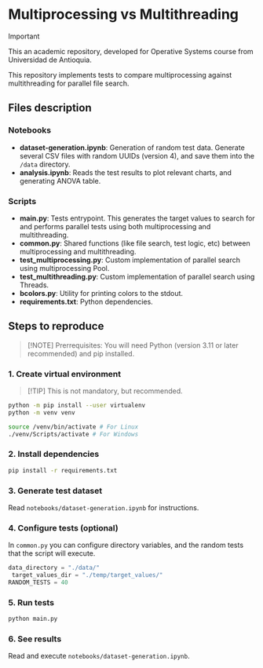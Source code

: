 # Multiprocessing vs Multithreading

> [!IMPORTANT]
> This an academic repository, developed for Operative Systems course from Universidad de Antioquia.

This repository implements tests to compare multiprocessing against multithreading for parallel file search.

## Files description

### Notebooks

- **dataset-generation.ipynb**: Generation of random test data. Generate several CSV files with random UUIDs (version 4), and save them into the `/data` directory.
- **analysis.ipynb**: Reads the test results to plot relevant charts, and generating ANOVA table.

### Scripts

- **main.py**: Tests entrypoint. This generates the target values to search for and performs parallel tests using both multiprocessing and multithreading.
- **common.py**: Shared functions (like file search, test logic, etc) between multiprocessing and multithreading.
- **test_multiprocessing.py**: Custom implementation of parallel search using multiprocessing Pool.
- **test_multithreading.py**: Custom implementation of parallel search using Threads.
- **bcolors.py**: Utility for printing colors to the stdout.
- **requirements.txt**: Python dependencies.

## Steps to reproduce

> [!NOTE] Prerrequisites: You will need Python (version 3.11 or later recommended) and pip installed.

### 1. Create virtual environment

> [!TIP] This is not mandatory, but recommended.

```bash
python -m pip install --user virtualenv
python -m venv venv

source /venv/bin/activate # For Linux
./venv/Scripts/activate # For Windows
```

### 2. Install dependencies

```bash
pip install -r requirements.txt
```

### 3. Generate test dataset

Read `notebooks/dataset-generation.ipynb` for instructions.

### 4. Configure tests (optional)

In `common.py` you can configure directory variables, and the random tests that the script will execute.

```python
data_directory = "./data/"
 target_values_dir = "./temp/target_values/"
RANDOM_TESTS = 40
```

### 5. Run tests

```bash
python main.py
```

### 6. See results

Read and execute `notebooks/dataset-generation.ipynb`.
